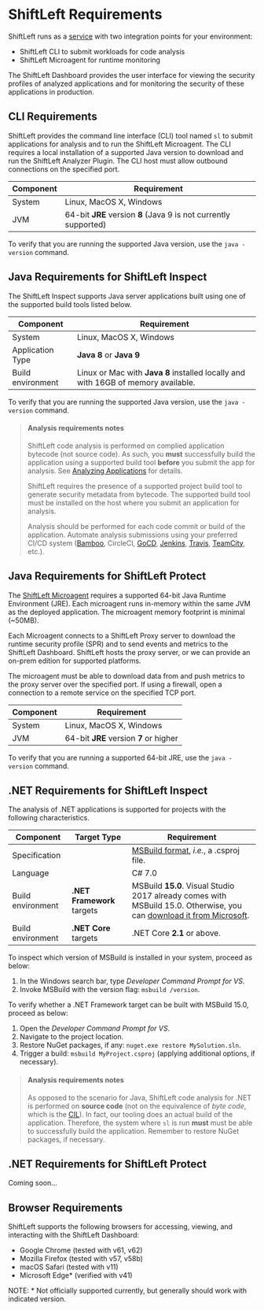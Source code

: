 # ShiftLeft Requirements

ShiftLeft runs as a [service](https://en.wikipedia.org/wiki/Software_as_a_service) with two integration points for your environment:

- ShiftLeft CLI to submit workloads for code analysis
- ShiftLeft Microagent for runtime monitoring

The ShiftLeft Dashboard provides the user interface for viewing the security profiles of analyzed applications and for monitoring the security of these applications in production.

## CLI Requirements

ShiftLeft provides the command line interface (CLI) tool named `sl` to submit applications for analysis and to run the ShiftLeft Microagent. The CLI requires a local installation of a supported Java version to download and run the ShiftLeft Analyzer Plugin. The CLI host must allow outbound connections on the specified port.

Component | Requirement
--- | ---
System | Linux, MacOS X, Windows
JVM | 64-bit **JRE** version **8** (Java 9 is not currently supported)

To verify that you are running the supported Java version, use the `java -version` command.

## Java Requirements for ShiftLeft Inspect

The ShiftLeft Inspect supports Java server applications built using one of the supported build tools listed below.

Component | Requirement
--- | ---
System | Linux, MacOS X, Windows
Application Type | **Java 8** or **Java 9**
Build environment | Linux or Mac with **Java 8** installed locally and with 16GB of memory available.

To verify that you are running the supported Java version, use the `java -version` command.

> #### Analysis requirements notes
>
> ShiftLeft code analysis is performed on complied application bytecode (not source code). As such, you **must** successfully build the application using a supported build tool **before** you submit the app for analysis. See [Analyzing Applications](../getting-started/analyzing-applications-in-ci.md) for details.
>
> ShiftLeft requires the presence of a supported project build tool to generate security metadata from bytecode. The supported build tool must be installed on the host where you submit an application for analysis.
>
> Analysis should be performed for each code commit or build of the application. Automate analysis submissions using your preferred CI/CD system ([Bamboo](../integrating-with-shiftleft/integrating-bamboo-builds.md), CircleCI, [GoCD](../integrating-with-shiftleft/integrating-gocd-builds.md), [Jenkins](../integrating-with-shiftleft/integrating-jenkins-builds/integrating-jenkins-builds.md), [Travis](../integrating-with-shiftleft/integrating-travis-builds.md), [TeamCity](../integrating-with-shiftleft/integrating-teamcity-builds.md), etc.).

## Java Requirements for ShiftLeft Protect

The [ShiftLeft Microagent](../installing-the-microagent/installing-the-microagent.md) requires a supported 64-bit Java Runtime Environment (JRE). Each microagent runs in-memory within the same JVM as the deployed application. The microagent memory footprint is minimal (~50MB). 

Each Microagent connects to a ShiftLeft Proxy server to download the runtime security profile (SPR) and to send events and metrics to the ShiftLeft Dashboard. ShiftLeft hosts the proxy server, or we can provide an on-prem edition for supported platforms.

The microagent must be able to download data from and push metrics to the proxy server over the specified port. If using a firewall, open a connection to a remote service on the specified TCP port.

Component | Requirement
--- | ---
System | Linux, MacOS X, Windows
JVM | 64-bit **JRE** version **7** or higher

To verify that you are running a supported 64-bit JRE, use the `java -version` command.

## .NET Requirements for ShiftLeft Inspect

The analysis of .NET applications is supported for projects with the following characteristics.

Component | Target Type | Requirement
--- | --- | ---
Specification | | [MSBuild format](https://docs.microsoft.com/en-us/visualstudio/msbuild/msbuild?view=vs-2017), *i.e.*, a .csproj file.
Language | | C# 7.0
Build environment | **.NET Framework** targets | MSBuild **15.0**. Visual Studio 2017 already comes with MSBuild 15.0. Otherwise, you can [download it from Microsoft](https://visualstudio.microsoft.com/thank-you-downloading-visual-studio/?sku=BuildTools&rel=15).
Build environment | **.NET Core** targets | .NET Core **2.1** or above.

To inspect which version of MSBuild is installed in your system, proceed as below:

1. In the Windows search bar, type *Developer Command Prompt for VS*.
2. Invoke MSBuild with the version flag: `msbuild /version`.

To verify whether a .NET Framework target can be built with MSBuild 15.0, proceed as below:

1. Open the *Developer Command Prompt for VS*.
2. Navigate to the project location.
3. Restore NuGet packages, if any: `nuget.exe restore MySolution.sln`.
3. Trigger a build: `msbuild MyProject.csproj` (applying additional options, if necessary).

> #### Analysis requirements notes
>
> As opposed to the scenario for Java, ShiftLeft code analysis for .NET is performed on **source code** (not on the equivalence of *byte code*, which is the [CIL](https://en.wikipedia.org/wiki/Common_Intermediate_Language)). In fact, our tooling does an actual build of the application. Therefore, the system where `sl` is run **must** must be able to successfully build the application. Remember to restore NuGet packages, if necessary.

## .NET Requirements for ShiftLeft Protect

Coming soon...

## Browser Requirements

ShiftLeft supports the following browsers for accessing, viewing, and interacting with the ShiftLeft Dashboard:

- Google Chrome (tested with v61, v62)
- Mozilla Firefox (tested with v57, v58b)
- macOS Safari (tested with v11)
- Microsoft Edge* (verified with v41)

NOTE: * Not officially supported currently, but generally should work with indicated version.
